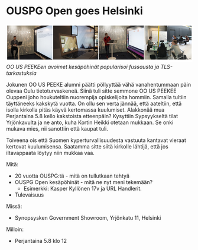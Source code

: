 # OUSPG Open goes Helsinki

![Oulun uuvet pöhinät](open.png)
*OO US PEEKEen avoimet kesäpöhinät popularisoi fussausta ja TLS-tarkastuksia*


Jokunen OO US PEEKE alumni päätti pöllyyttää vähä vanahentummaan päin olevaa
Oulu tietoturvaskeneä. Siinä tuli sitte semmone OO US PEEKEE Ouppeni
joho houkuteltiin nuorempija opiskelijoita hommiin. Samalla tultiin täyttäneeks
kakskytä vuotta. On ollu sen verta jännää, että aateltiin, että isolla kirkolla
pitäs käyvä kertomassa kuulumiset. Alakkonää mua Perjantaina 5.8 kello
kakstoista etteenpäin? Kysyttiin Sypsyykseltä tilat Yrjönkavulta ja ne anto,
kuha Kortin Heikki otetaan mukkaan. Se onki mukava mies, nii sanottiin että
kaupat tuli.

Toiveena ois että Suomen kyperturvallisuudesta vastuuta kantavat vieraat
kertovat kuulumisensa. Saatamma sitte siitä kirkolle lähtijä, että jos
iltavappaata löytyy niin mukkaa vaa.


Mitä:
 * 20 vuotta OUSPG:tä - mitä on tullutkaan tehtyä
 * OUSPG Open kesäpöhinät - mitä ne nyt meni tekemään?
   * Esimerkki: Kasper Kyllönen 17v ja URL Handlerit.
 * Tulevaisuus

Missä:
 * Synopsysken Government Showroom, Yrjönkatu 11, Helsinki

Milloin:
 * Perjantaina 5.8 klo 12
